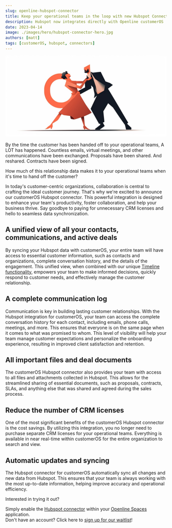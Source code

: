 ```yaml
---
slug: openline-hubspot-connector
title: Keep your operational teams in the loop with new Hubspot Connector
description: Hubspot now integrates directly with Openline customerOS
date: 2023-04-14
image: ./images/hero/hubspot-connector-hero.jpg
authors: [matt]
tags: [customerOS, hubspot, connectors]
---
```


![Timeline hero image](images/hero/hubspot-connector-hero.jpg)

By the time the customer has been handed off to your operational teams, A LOT has happened.  Countless emails, virtual meetings, and other communications have been exchanged.  Proposals have been shared.  And reshared.  Contracts have been signed.

How much of this relationship data makes it to your operational teams when it's time to hand off the customer?

<!--truncate-->

In today's customer-centric organizations, collaboration is central to crafting the ideal customer journey.  That's why we're excited to announce our customerOS Hubspot connector.  This powerful integration is designed to enhance your team's productivity, foster collaboration, and help your business thrive.  Say goodbye to paying for unnecessary CRM licenses and hello to seamless data synchronization.

## A unified view of all your contacts, communications, and active deals

By syncing your Hubspot data with customerOS, your entire team will have access to essential customer information, such as contacts and organizations, complete conversation history, and the details of the engagement.  This unified view, when combined with our unique [Timeline functionality][timeline], empowers your team to make informed decisions, quickly respond to customer needs, and effectively manage the customer relationship.

## A complete communication log

Communication is key in building lasting customer relationships. With the Hubspot integration for customerOS, your team can access the complete conversation history for each contact, including emails, phone calls, meetings, and more.  This ensures that everyone is on the same page when it comes to what was promised to whom. This level of visibility will help your team manage customer expectations and personalize the onboarding experience, resulting in improved client satisfaction and retention.

## All important files and deal documents

The customerOS Hubspot connector also provides your team with access to all files and attachments collected in Hubspot.  This allows for the streamlined sharing of essential documents, such as proposals, contracts, SLAs, and anything else that was shared and agreed during the sales process.  

## Reduce the number of CRM licenses

One of the most significant benefits of the customerOS Hubspot connector is the cost savings.  By utilizing this integration, you no longer need to purchase separate CRM licenses for your operational teams.  Everything is available in near real-time within customerOS for the entire organization to search and view.

## Automatic updates and syncing

The Hubspot connector for customerOS automatically sync all changes and new data from Hubspot.  This ensures that your team is always working with the most up-to-date information, helping improve accuracy and operational efficiency.

Interested in trying it out?  

Simply enable the [Hubspot connector][hubspot] within your [Openline Spaces][spaces] application.  
Don't have an account?  Click here to [sign up for our waitlist][waitlist]!

<!---References--->

[hubspot]: https://www.openline.ai/guides/connectors/hubspot
[spaces]: https://spaces.openline.ai
[timeline]: <introducing-timeline>
[waitlist]: https://www.openline.ai/waitlist
